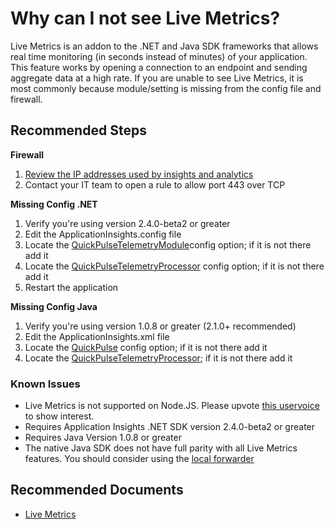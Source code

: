 <properties 
    pageTitle="Why can I not see Live Metrics?"
    description="Troubleshooting steps for Live Metrics stream"
    service="microsoft.insights"
    resource="components"
    authors="debugthings"
    ms.author="jamdavi"
    articleId="insights-livemetrics-mooncake"
    displayOrder="9"
    selfHelpType="resource"
    cloudEnvironments="MoonCake"
    productPesIds="" 
    supportTopicIds=""
 />
 
# Why can I not see Live Metrics?

Live Metrics is an addon to the .NET and Java SDK frameworks that allows real time monitoring (in seconds instead of minutes) of your application. This feature works by opening a connection to an endpoint and sending aggregate data at a high rate. If you are unable to see Live Metrics, it is most commonly because module/setting is missing from the config file and firewall.

## **Recommended Steps**

**Firewall**<br>

1. [Review the IP addresses used by insights and analytics](https://docs.azure.cn/azure-monitor/app/ip-addresses)
2. Contact your IT team to open a rule to allow port 443 over TCP

**Missing Config .NET**<br>

1. Verify you're using version 2.4.0-beta2 or greater
2. Edit the ApplicationInsights.config file
3. Locate the [QuickPulseTelemetryModule](https://github.com/Microsoft/ApplicationInsights-Home/blob/045ed7325d115c0f239757690faccb44dbeb453b/Samples/PingMeshWeb/PingMeshWeb/ApplicationInsights.config#L7)config option; if it is not there add it
4. Locate the [QuickPulseTelemetryProcessor](https://github.com/Microsoft/ApplicationInsights-Home/blob/045ed7325d115c0f239757690faccb44dbeb453b/Samples/PingMeshWeb/PingMeshWeb/ApplicationInsights.config#L28) config option; if it is not there add it
5. Restart the application

**Missing Config Java**

1. Verify you're using version 1.0.8 or greater (2.1.0+ recommended)
2. Edit the ApplicationInsights.xml file
3. Locate the [QuickPulse](https://github.com/Microsoft/ApplicationInsights-Java/blob/40809cb6857231e572309a5901e1227305c27c1a/core/src/test/resources/ApplicationInsights2.xml#L132) config option; if it is not there add it
4. Locate the [QuickPulseTelemetryProcessor](https://github.com/Microsoft/ApplicationInsights-Home/blob/045ed7325d115c0f239757690faccb44dbeb453b/Samples/PingMeshWeb/PingMeshWeb/ApplicationInsights.config#L28); if it is not there add it

### **Known Issues**

* Live Metrics is not supported on Node.JS. Please upvote [this uservoice](https://feedback.azure.com/forums/357324-application-insights/suggestions/18622672-live-metrics-support-for-node-js) to show interest.
* Requires Application Insights .NET SDK version 2.4.0-beta2 or greater
* Requires Java Version 1.0.8 or greater
* The native Java SDK does not have full parity with all Live Metrics features. You should consider using the [local forwarder](https://docs.azure.cn/azure-monitor/app/java-get-started?toc=%2Fazure%2Fazure-monitor%2Ftoc.json#local-forwarder)

## **Recommended Documents**

* [Live Metrics](https://docs.azure.cn/azure-monitor/app/live-stream)
